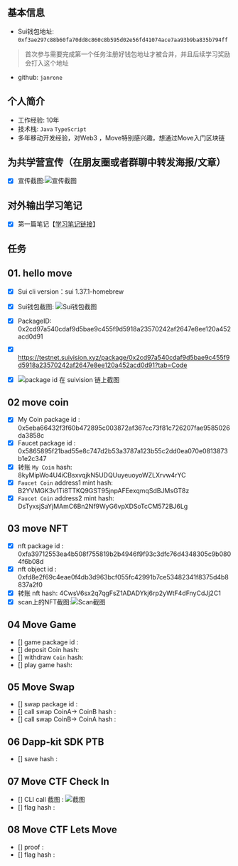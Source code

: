 ## 基本信息
- Sui钱包地址: `0xf3ae297c88b60fa70dd8c860c8b595d02e56fd41074ace7aa93b9ba835b794ff`
> 首次参与需要完成第一个任务注册好钱包地址才被合并，并且后续学习奖励会打入这个地址
- github: `janrone`

## 个人简介
- 工作经验: 10年
- 技术栈: `Java` `TypeScript`
- 多年移动开发经验，对Web3 ，Move特别感兴趣，想通过Move入门区块链


## 为共学营宣传（在朋友圈或者群聊中转发海报/文章）

- [x] 宣传截图:![宣传截图](./co-learn-2411/images/wxpyq.png)

## 对外输出学习笔记

- [x] 第一篇笔记【[学习笔记链接](https://blog.csdn.net/janronehoo/article/details/143723416)】

## 任务

##  01. hello move 

- [x] Sui cli version：sui 1.37.1-homebrew
- [x] Sui钱包截图: ![Sui钱包截图](./co-learn-2411/images/sui-wallet-img.jpg)
- [x] PackageID: 0x2cd97a540cdaf9d5bae9c455f9d5918a23570242af2647e8ee120a452acd0d91 
- [x] https://testnet.suivision.xyz/package/0x2cd97a540cdaf9d5bae9c455f9d5918a23570242af2647e8ee120a452acd0d91?tab=Code
- [x] ![package id 在 suivision 链上截图](./co-learn-2411/images/task01-2.jpg)


##   02 move coin 
- [x] My Coin package id : 0x5eba66432f3f60b472895c003872af367cc73f81c726207fae9585026da3858c
- [x] Faucet package id :  0x5865895f21bad55e8c747d2b53a3787a123b55c2dd0ea070e0813873b1e2c347
- [x] 转账 `My Coin` hash: 8kyMipWo4U4iCBsxvqjkN5UDQUuyeuoyoWZLXrvw4rYC        
- [x] `Faucet Coin` address1 mint hash: B2YVMGK3v1Ti8TTKQ9GST95jnpAFEexqmqSdBJMsGT8z
- [x] `Faucet Coin` address2 mint hash: DsTyxsjSaYjMAmC6Bn2Nf9WyG6vpXDSoTcCM572BJ6Lg

##   03 move NFT
- [x] nft package id : 0xfa39712553ea4b508f755819b2b4946f9f93c3dfc76d4348305c9b0804f6b08d
- [x] nft object id :  0xfd8e2f69c4eae0f4db3d963bcf055fc42991b7ce53482341f8375d4b8837a2f0
- [x] 转账 nft  hash: 4CwsV6sx2q7qgFsZ1ADADYkj6rp2yWtF4dFnyCdJj2C1
- [x] scan上的NFT截图:![Scan截图](./co-learn-2411/images//nft_move_img_1.jpg)

##   04 Move Game
- [] game package id :
- [] deposit Coin hash:
- [] withdraw `Coin` hash:
- [] play game hash:

##   05 Move Swap
- [] swap package id :
- [] call swap CoinA-> CoinB  hash :
- [] call swap CoinB-> CoinA  hash :

##   06 Dapp-kit SDK PTB
- [] save hash :

##   07 Move CTF Check In
- [] CLI call 截图 : ![截图](./images/你的图片地址)
- [] flag hash :

##   08 Move CTF Lets Move
- [] proof : 
- [] flag hash :
